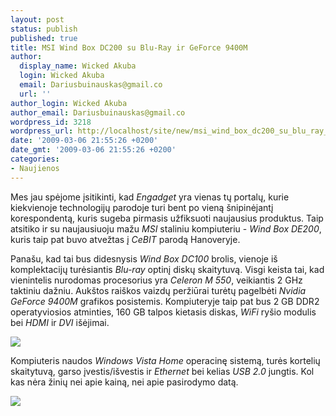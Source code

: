 ```yaml
---
layout: post
status: publish
published: true
title: MSI Wind Box DC200 su Blu-Ray ir GeForce 9400M
author:
  display_name: Wicked Akuba
  login: Wicked Akuba
  email: Dariusbuinauskas@gmail.co
  url: ''
author_login: Wicked Akuba
author_email: Dariusbuinauskas@gmail.co
wordpress_id: 3218
wordpress_url: http://localhost/site/new/msi_wind_box_dc200_su_blu_ray_ir_geforce_9400m/
date: '2009-03-06 21:55:26 +0200'
date_gmt: '2009-03-06 21:55:26 +0200'
categories:
- Naujienos
---
```

<p>Mes jau spėjome įsitikinti, kad <i>Engadget</i> yra vienas tų portalų, kurie kiekvienoje technologijų parodoje turi bent po vieną šnipinėjantį korespondentą, kuris sugeba pirmasis užfiksuoti naujausius produktus. Taip atsitiko ir su naujausiuoju mažu <i>MSI</i> staliniu kompiuteriu - <i>Wind Box DE200</i>, kuris taip pat buvo atvežtas į <i>CeBIT</i> parodą Hanoveryje. </p>
<p>Panašu, kad tai bus didesnysis <i>Wind Box DC100</i> brolis, vienoje iš komplektacijų turėsiantis <i>Blu-ray</i> optinį diskų skaitytuvą. Visgi keista tai, kad vienintelis nurodomas procesorius yra <i>Celeron M 550</i>, veikiantis 2 GHz taktiniu dažniu. Aukštos raiškos vaizdų peržiūrai turėtų pagelbėti <i>Nvidia GeForce 9400M</i> grafikos posistemis. Kompiuteryje taip pat bus 2 GB DDR2 operatyviosios atminties, 160 GB talpos kietasis diskas, <i>WiFi</i> ryšio modulis bei <i>HDMI </i>ir <i>DVI</i> išėjimai.</p>
<p><img src="http://akuba.technews.lt/wind_DE200_1.jpg" /></p>
<p>Kompiuteris naudos <i>Windows Vista Home</i> operacinę sistemą, turės kortelių skaitytuvą, garso įvestis/išvestis ir <i>Ethernet</i> bei kelias <i>USB 2.0</i> jungtis. Kol kas nėra žinių nei apie kainą, nei apie pasirodymo datą.</p>
<p><img src="http://akuba.technews.lt/wind_DE200_2.jpg" /></p>
